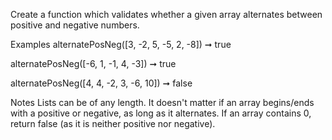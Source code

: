 Create a function which validates whether a given array alternates between positive and negative numbers.

Examples
alternatePosNeg([3, -2, 5, -5, 2, -8]) ➞ true

alternatePosNeg([-6, 1, -1, 4, -3]) ➞ true

alternatePosNeg([4, 4, -2, 3, -6, 10]) ➞ false

Notes
Lists can be of any length.
It doesn't matter if an array begins/ends with a positive or negative, as long as it alternates.
If an array contains 0, return false (as it is neither positive nor negative).